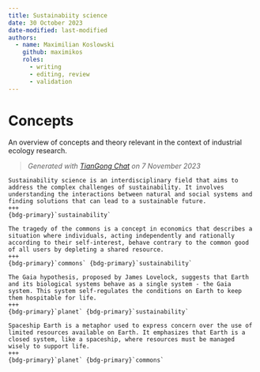 ```yaml
---
title: Sustainabiity science
date: 30 October 2023
date-modified: last-modified
authors:
  - name: Maximilian Koslowski
    github: maximikos
    roles:
      - writing
      - editing, review
      - validation
---
```


<!--
data = {frontmatter.date}

another date = {role}`today`

{{date}}

{{.python date}}

{{ .date }}

{ .date }

{{ .Date }}

{{ $doc.date }}

{ date }

{glue:}`date`

{glue:text}`date`

{{< meta date-modified >}}

{ref}`date`

{eval}`date`

another date = {sub-ref}`today` Blabla | {sub-ref}`wordcount-words` words | {sub-ref}`wordcount-minutes` min read

[comment]: # (And again another date = {sub-ref}`date`)
--->

# Concepts

An overview of concepts and theory relevant in the context of industrial ecology research.

> *Generated with [TianGong Chat](https://chat.tiangong.world/) on 7 November 2023*

````{card} Sustainability science
Sustainability science is an interdisciplinary field that aims to address the complex challenges of sustainability. It involves understanding the interactions between natural and social systems and finding solutions that can lead to a sustainable future.
+++
{bdg-primary}`sustainability`
````

````{card} Tragedy of the commons
The tragedy of the commons is a concept in economics that describes a situation where individuals, acting independently and rationally according to their self-interest, behave contrary to the common good of all users by depleting a shared resource.
+++
{bdg-primary}`commons` {bdg-primary}`sustainability`
````

````{card} Gaia hypothesis
The Gaia hypothesis, proposed by James Lovelock, suggests that Earth and its biological systems behave as a single system - the Gaia system. This system self-regulates the conditions on Earth to keep them hospitable for life.
+++
{bdg-primary}`planet` {bdg-primary}`sustainability`
````

````{card} Spaceship Earth
Spaceship Earth is a metaphor used to express concern over the use of limited resources available on Earth. It emphasizes that Earth is a closed system, like a spaceship, where resources must be managed wisely to support life.
+++
{bdg-primary}`planet` {bdg-primary}`commons`
````
